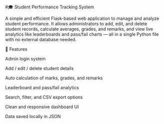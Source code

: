 #🎓 Student Performance Tracking System

A simple and efficient Flask-based web application to manage and analyze student performance. It allows administrators to add, edit, and delete student records, calculate averages, grades, and remarks, and view live analytics like leaderboards and pass/fail charts — all in a single Python file with no external database needed.

🚀 Features

Admin login system

Add / edit / delete student details

Auto calculation of marks, grades, and remarks

Leaderboard and pass/fail analytics

Search, filter, and CSV export options

Clean and responsive dashboard UI

Data saved locally in JSON
